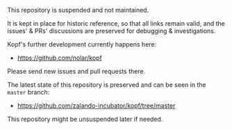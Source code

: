 This repository is suspended and not maintained.

It is kept in place for historic reference, so that all links remain valid,
and the issues' & PRs' discussions are preserved for debugging & investigations.

Kopf's further development currently happens here:

* https://github.com/nolar/kopf

Please send new issues and pull requests there.

The latest state of this repository is preserved
and can be seen in the `master` branch:

* https://github.com/zalando-incubator/kopf/tree/master

This repository might be unsuspended later if needed.
